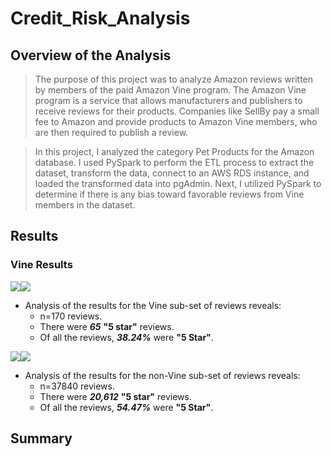 # Credit_Risk_Analysis

## Overview of the Analysis
> The purpose of this project was to analyze Amazon reviews written by members of the paid Amazon Vine program. The Amazon Vine program is a service that allows manufacturers and publishers to receive reviews for their products. Companies like SellBy pay a small fee to Amazon and provide products to Amazon Vine members, who are then required to publish a review.

> In this project, I analyzed the category Pet Products for the Amazon database. I used PySpark to perform the ETL process to extract the dataset, transform the data, connect to an AWS RDS instance, and loaded the transformed data into pgAdmin. Next, I utilized PySpark to determine if there is any bias toward favorable reviews from Vine members in the dataset.



## Results
### Vine Results

![](Resources/vine_star_count.png)![](Resources/vine_star_summary.png)
* Analysis of the results for the Vine sub-set of reviews reveals:
  * n=170 reviews.
  * There were ***65*** **"5 star"** reviews.
  * Of all the reviews, ***38.24%*** were **"5 Star"**.

![](Resources/nonvine_star_count.png)![](Resources/nonvine_star_summary.png)
* Analysis of the results for the non-Vine sub-set of reviews reveals:
  * n=37840 reviews.
  * There were ***20,612*** **"5 star"** reviews.
  * Of all the reviews, ***54.47%*** were **"5 Star"**.
  
## Summary

